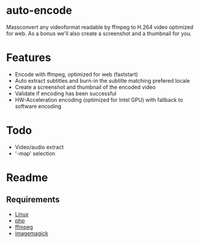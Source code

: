 # auto-encode
Massconvert any videoformat readable by ffmpeg to H.264 video optimized for web.
As a bonus we'll also create a screenshot and a thumbnail for you.

# Features
* Encode with ffmpeg, optimized for web (faststart)
* Auto extract subtitles and burn-in the subtitle matching prefered locale
* Create a screenshot and thumbnail of the encoded video
* Validate if encoding has been successful
* HW-Acceleration encoding (optimized for Intel GPU) with fallback to software encoding

# Todo
* Video/audio extract
* '-map' selection

# Readme
## Requirements
* [Linux](https://www.archlinux.org/)
* [php](https://www.archlinux.org/packages/extra/x86_64/php/)
* [ffmpeg](https://www.archlinux.org/packages/extra/x86_64/ffmpeg)
* [imagemagick](https://www.archlinux.org/packages/extra/x86_64/imagemagick)
